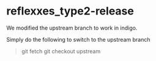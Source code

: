 # reflexxes_type2-release

We modified the upstream branch to work in indigo.

Simply do the following to switch to the upstream branch

> git fetch
> git checkout upstream
